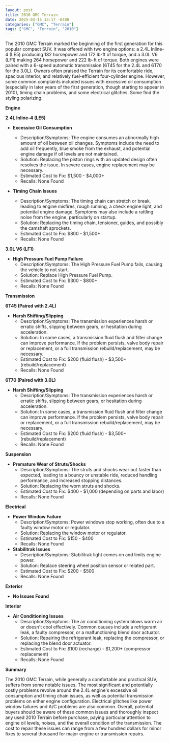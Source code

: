 ```yaml
---
layout: post
title: 2010 GMC Terrain
date: 2025-03-15 13:17 -0400
categories: ["GMC", "Terrain"]
tags: ["GMC", "Terrain", "2010"]
---
```

The 2010 GMC Terrain marked the beginning of the first generation for this popular compact SUV. It was offered with two engine options: a 2.4L Inline-4 (LE5) producing 182 horsepower and 172 lb-ft of torque, and a 3.0L V6 (LF1) making 264 horsepower and 222 lb-ft of torque. Both engines were paired with a 6-speed automatic transmission (6T45 for the 2.4L and 6T70 for the 3.0L). Owners often praised the Terrain for its comfortable ride, spacious interior, and relatively fuel-efficient four-cylinder engine. However, some common complaints included issues with excessive oil consumption (especially in later years of the first generation, though starting to appear in 2010), timing chain problems, and some electrical glitches. Some find the styling polarizing.

**Engine**

**2.4L Inline-4 (LE5)**

*   **Excessive Oil Consumption**
    *   Description/Symptoms: The engine consumes an abnormally high amount of oil between oil changes. Symptoms include the need to add oil frequently, blue smoke from the exhaust, and potential engine damage if oil levels are not maintained.
    *   Solution: Replacing the piston rings with an updated design often resolves the issue. In severe cases, engine replacement may be necessary.
    *   Estimated Cost to Fix: $1,500 - $4,000+
    *   Recalls: None Found

*   **Timing Chain Issues**
    *   Description/Symptoms: The timing chain can stretch or break, leading to engine misfires, rough running, a check engine light, and potential engine damage. Symptoms may also include a rattling noise from the engine, particularly on startup.
    *   Solution: Replacing the timing chain, tensioner, guides, and possibly the camshaft sprockets.
    *   Estimated Cost to Fix: $800 - $1,500+
    *   Recalls: None Found

**3.0L V6 (LF1)**

*   **High Pressure Fuel Pump Failure**
    *   Description/Symptoms: The High Pressure Fuel Pump fails, causing the vehicle to not start.
    *   Solution: Replace High Pressure Fuel Pump.
    *   Estimated Cost to Fix: $300 - $800+
    *   Recalls: None Found

**Transmission**

**6T45 (Paired with 2.4L)**

*   **Harsh Shifting/Slipping**
    *   Description/Symptoms: The transmission experiences harsh or erratic shifts, slipping between gears, or hesitation during acceleration.
    *   Solution: In some cases, a transmission fluid flush and filter change can improve performance. If the problem persists, valve body repair or replacement, or a full transmission rebuild/replacement, may be necessary.
    *   Estimated Cost to Fix: $200 (fluid flush) - $3,500+ (rebuild/replacement)
    *   Recalls: None Found

**6T70 (Paired with 3.0L)**

*   **Harsh Shifting/Slipping**
    *   Description/Symptoms: The transmission experiences harsh or erratic shifts, slipping between gears, or hesitation during acceleration.
    *   Solution: In some cases, a transmission fluid flush and filter change can improve performance. If the problem persists, valve body repair or replacement, or a full transmission rebuild/replacement, may be necessary.
    *   Estimated Cost to Fix: $200 (fluid flush) - $3,500+ (rebuild/replacement)
    *   Recalls: None Found

**Suspension**

*   **Premature Wear of Struts/Shocks**
    *   Description/Symptoms: The struts and shocks wear out faster than expected, leading to a bouncy or unstable ride, reduced handling performance, and increased stopping distances.
    *   Solution: Replacing the worn struts and shocks.
    *   Estimated Cost to Fix: $400 - $1,000 (depending on parts and labor)
    *   Recalls: None Found

**Electrical**

*   **Power Window Failure**
    *   Description/Symptoms: Power windows stop working, often due to a faulty window motor or regulator.
    *   Solution: Replacing the window motor or regulator.
    *   Estimated Cost to Fix: $150 - $400
    *   Recalls: None Found
*   **Stabilitrak Issues**
    *   Description/Symptoms: Stabilitrak light comes on and limits engine power.
    *   Solution: Replace steering wheel position sensor or related part.
    *   Estimated Cost to Fix: $200 - $500
    *   Recalls: None Found

**Exterior**

*   **No Issues Found**

**Interior**

*   **Air Conditioning Issues**
    *   Description/Symptoms: The air conditioning system blows warm air or doesn't cool effectively. Common causes include a refrigerant leak, a faulty compressor, or a malfunctioning blend door actuator.
    *   Solution: Repairing the refrigerant leak, replacing the compressor, or replacing the blend door actuator.
    *   Estimated Cost to Fix: $100 (recharge) - $1,200+ (compressor replacement)
    *   Recalls: None Found

**Summary**

The 2010 GMC Terrain, while generally a comfortable and practical SUV, suffers from some notable issues. The most significant and potentially costly problems revolve around the 2.4L engine's excessive oil consumption and timing chain issues, as well as potential transmission problems on either engine configuration. Electrical glitches like power window failures and A/C problems are also common. Overall, potential buyers should be aware of these common issues and thoroughly inspect any used 2010 Terrain before purchase, paying particular attention to engine oil levels, noises, and the overall condition of the transmission. The cost to repair these issues can range from a few hundred dollars for minor fixes to several thousand for major engine or transmission repairs.

